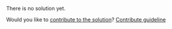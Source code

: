 
There is no solution yet.

Would you like to [contribute to the solution](https://github.com/BFEdev/BFE.dev-solutions/blob/main/react-quiz/error-boundary-once-more_en.md)? [Contribute guideline](https://github.com/BFEdev/BFE.dev-solutions#how-to-contribute)
